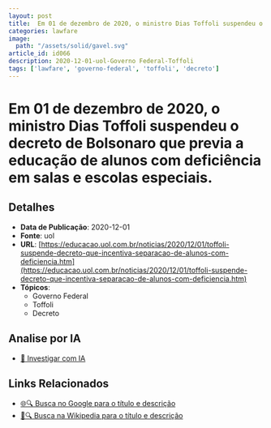 ```yaml
---
layout: post
title:  Em 01 de dezembro de 2020, o ministro Dias Toffoli suspendeu o decreto de Bolsonaro que previa a educação de alunos com deficiência em salas e escolas especiais.
categories: lawfare
image: 
  path: "/assets/solid/gavel.svg"
article_id: id066
description: 2020-12-01-uol-Governo Federal-Toffoli
tags: ['lawfare', 'governo-federal', 'toffoli', 'decreto']
---
```


# Em 01 de dezembro de 2020, o ministro Dias Toffoli suspendeu o decreto de Bolsonaro que previa a educação de alunos com deficiência em salas e escolas especiais.

## Detalhes
- **Data de Publicação**: 2020-12-01
- **Fonte**: uol
- **URL**: [https://educacao.uol.com.br/noticias/2020/12/01/toffoli-suspende-decreto-que-incentiva-separacao-de-alunos-com-deficiencia.htm](https://educacao.uol.com.br/noticias/2020/12/01/toffoli-suspende-decreto-que-incentiva-separacao-de-alunos-com-deficiencia.htm)
- **Tópicos**:
  - Governo Federal
  - Toffoli
  - Decreto

## Analise por IA
- [🤖 Investigar com IA](https://www.perplexity.ai/search?q=%22not%C3%ADcia%20artigo%20Brasil%22%20Em%2001%20de%20dezembro%20de%202020%2C%20o%20ministro%20Dias%20Toffoli%20suspendeu%20o%20decreto%20de%20Bolsonaro%20que%20previa%20a%20educa%C3%A7%C3%A3o%20de%20alunos%20com%20defici%C3%AAncia%20em%20salas%20e%20escolas%20especiais.%20uol%202020-12-01)

## Links Relacionados
- [🌐🔍 Busca no Google para o título e descrição](https://www.google.com/search?q=%22not%C3%ADcia%20artigo%20Brasil%22%20Em%2001%20de%20dezembro%20de%202020%2C%20o%20ministro%20Dias%20Toffoli%20suspendeu%20o%20decreto%20de%20Bolsonaro%20que%20previa%20a%20educa%C3%A7%C3%A3o%20de%20alunos%20com%20defici%C3%AAncia%20em%20salas%20e%20escolas%20especiais.%20uol%202020-12-01)
- [📖🔍 Busca na Wikipedia para o título e descrição](https://pt.wikipedia.org/w/index.php?search=%22not%C3%ADcia%20artigo%20Brasil%22%20Em%2001%20de%20dezembro%20de%202020%2C%20o%20ministro%20Dias%20Toffoli%20suspendeu%20o%20decreto%20de%20Bolsonaro%20que%20previa%20a%20educa%C3%A7%C3%A3o%20de%20alunos%20com%20defici%C3%AAncia%20em%20salas%20e%20escolas%20especiais.%20uol%202020-12-01)

